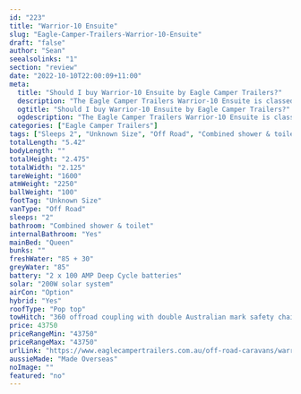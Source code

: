 ```yaml
---
id: "223"
title: "Warrior-10 Ensuite"
slug: "Eagle-Camper-Trailers-Warrior-10-Ensuite"
draft: "false"
author: "Sean"
seealsolinks: "1"
section: "review"
date: "2022-10-10T22:00:09+11:00"
meta:
  title: "Should I buy Warrior-10 Ensuite by Eagle Camper Trailers?"
  description: "The Eagle Camper Trailers Warrior-10 Ensuite is classed as Off Road, and sleeps 2 people. It is Made Overseas and comes in at Unknown Size. It generally has Combined shower & toilet."
  ogtitle: "Should I buy Warrior-10 Ensuite by Eagle Camper Trailers?"
  ogdescription: "The Eagle Camper Trailers Warrior-10 Ensuite is classed as Off Road, and sleeps 2 people. It is Made Overseas and comes in at Unknown Size. It generally has Combined shower & toilet."
categories: ["Eagle Camper Trailers"]
tags: ["Sleeps 2", "Unknown Size", "Off Road", "Combined shower & toilet", "Pop top", "Under 50k", "Made Overseas"]
totalLength: "5.42"
bodyLength: ""
totalHeight: "2.475"
totalWidth: "2.125"
tareWeight: "1600"
atmWeight: "2250"
ballWeight: "100"
footTag: "Unknown Size"
vanType: "Off Road"
sleeps: "2"
bathroom: "Combined shower & toilet"
internalBathroom: "Yes"
mainBed: "Queen"
bunks: ""
freshWater: "85 + 30"
greyWater: "85"
battery: "2 x 100 AMP Deep Cycle batteries"
solar: "200W solar system"
airCon: "Option"
hybrid: "Yes"
roofType: "Pop top"
towHitch: "360 offroad coupling with double Australian mark safety chain"
price: 43750
priceRangeMin: "43750"
priceRangeMax: "43750"
urlLink: "https://www.eaglecampertrailers.com.au/off-road-caravans/warrior-10-off-road-ensuite-hybrid"
aussieMade: "Made Overseas"
noImage: ""
featured: "no"
---
```

